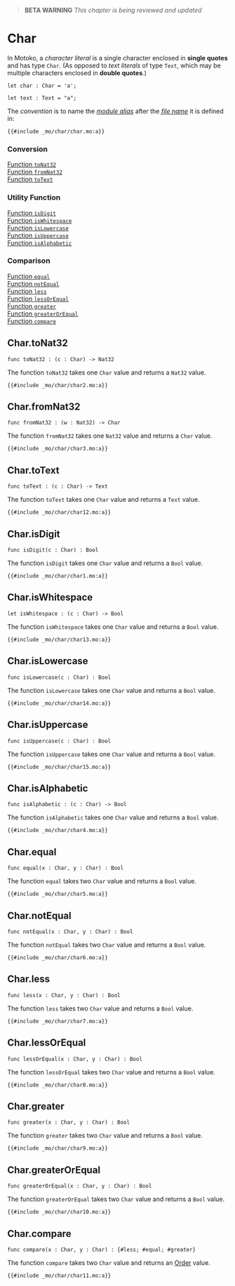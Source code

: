 > **BETA WARNING** _This chapter is being reviewed and updated_

# Char

In Motoko, a _character literal_ is a single character enclosed in **single quotes** and has type `Char`. (As opposed to _text literals_ of type `Text`, which may be multiple characters enclosed in **double quotes**.)

```motoko, run
let char : Char = 'a';

let text : Text = "a";
```

The _convention_ is to name the [_module alias_](/common-programming-concepts/modules.html#type-imports-and-renaming) after the [_file name_](/common-programming-concepts/modules.html#imports) it is defined in:

```motoko
{{#include _mo/char/char.mo:a}}
```

### Conversion

[Function `toNat32`](#chartonat32)  
[Function `fromNat32`](#charfromnat32)  
[Function `toText`](#chartotext)    

### Utility Function

[Function `isDigit`](#charisdigit)  
[Function `isWhitespace`](#chariswhitespace)  
[Function `isLowercase`](#charislowercase)  
[Function `isUppercase`](#charisuppercase)  
[Function `isAlphabetic`](#charisalphabetic)

### Comparison

[Function `equal`](#charequal)  
[Function `notEqual`](#charnotequal)  
[Function `less`](#charless)  
[Function `lessOrEqual`](#charlessorequal)  
[Function `greater`](#chargreater)  
[Function `greaterOrEqual`](#chargreaterorequal)  
[Function `compare`](#charcompare)  

## Char.toNat32

```motoko
func toNat32 : (c : Char) -> Nat32
```

The function `toNat32` takes one `Char` value and returns a `Nat32` value.

```motoko, run
{{#include _mo/char/char2.mo:a}}
```

## Char.fromNat32

```motoko
func fromNat32 : (w : Nat32) -> Char
```

The function `fromNat32` takes one `Nat32` value and returns a `Char` value.

```motoko, run
{{#include _mo/char/char3.mo:a}}
```
## Char.toText

```motoko
func toText : (c : Char) -> Text
```

The function `toText` takes one `Char` value and returns a `Text` value.

```motoko, run
{{#include _mo/char/char12.mo:a}}
```

## Char.isDigit

```motoko
func isDigit(c : Char) : Bool
```

The function `isDigit` takes one `Char` value and returns a `Bool` value.

```motoko, run
{{#include _mo/char/char1.mo:a}}
```

## Char.isWhitespace

```motoko
let isWhitespace : (c : Char) -> Bool
```

The function `isWhitespace` takes one `Char` value and returns a `Bool` value.

```motoko, run
{{#include _mo/char/char13.mo:a}}
```
## Char.isLowercase

```motoko
func isLowercase(c : Char) : Bool
```

The function `isLowercase` takes one `Char` value and returns a `Bool` value.

```motoko, run
{{#include _mo/char/char14.mo:a}}
```
## Char.isUppercase

```motoko
func isUppercase(c : Char) : Bool
```

The function `isUppercase` takes one `Char` value and returns a `Bool` value.

```motoko, run
{{#include _mo/char/char15.mo:a}}
```

## Char.isAlphabetic

```motoko
func isAlphabetic : (c : Char) -> Bool
```

The function `isAlphabetic` takes one `Char` value and returns a `Bool` value.

```motoko, run
{{#include _mo/char/char4.mo:a}}
```

## Char.equal

```motoko
func equal(x : Char, y : Char) : Bool
```

The function `equal` takes two `Char` value  and returns a `Bool` value.

```motoko, run
{{#include _mo/char/char5.mo:a}}
```
## Char.notEqual

```motoko
func notEqual(x : Char, y : Char) : Bool
```

The function `notEqual` takes two `Char` value  and returns a `Bool` value.

```motoko, run
{{#include _mo/char/char6.mo:a}}
```
## Char.less

```motoko
func less(x : Char, y : Char) : Bool
```

The function `less` takes two `Char` value  and returns a `Bool` value.

```motoko, run
{{#include _mo/char/char7.mo:a}}
```
## Char.lessOrEqual

```motoko
func lessOrEqual(x : Char, y : Char) : Bool
```

The function `lessOrEqual` takes two `Char` value  and returns a `Bool` value.

```motoko, run
{{#include _mo/char/char8.mo:a}}
```
## Char.greater

```motoko
func greater(x : Char, y : Char) : Bool
```

The function `greater` takes two `Char` value  and returns a `Bool` value.

```motoko, run
{{#include _mo/char/char9.mo:a}}
```
## Char.greaterOrEqual

```motoko
func greaterOrEqual(x : Char, y : Char) : Bool
```

The function `greaterOrEqual` takes two `Char` value  and returns a `Bool` value.

```motoko, run
{{#include _mo/char/char10.mo:a}}
```
## Char.compare

```motoko
func compare(x : Char, y : Char) : {#less; #equal; #greater}
```

The function `compare` takes two `Char` value  and returns an [Order](/base-library/utils/order.html) value.

```motoko, run
{{#include _mo/char/char11.mo:a}}
```
